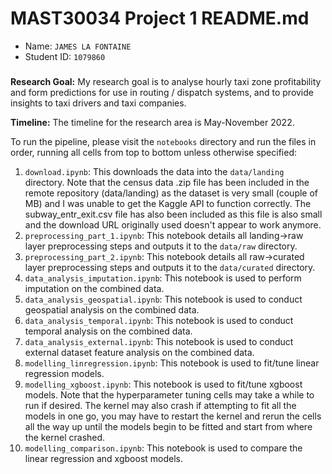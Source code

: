 # MAST30034 Project 1 README.md
- Name: `JAMES LA FONTAINE`
- Student ID: `1079860`

#####

**Research Goal:** My research goal is to analyse hourly taxi zone profitability and form predictions for use in routing / dispatch systems, and to provide insights to taxi drivers and taxi companies.

**Timeline:** The timeline for the research area is May-November 2022.

To run the pipeline, please visit the `notebooks` directory and run the files in order, running all cells from top to bottom unless otherwise specified:
1. `download.ipynb`: This downloads the data into the `data/landing` directory. Note that the census data .zip file has been included in the remote repository 
                     (data/landing) as the dataset is very small (couple of MB) and I was unable to get the Kaggle API to function correctly. The subway_entr_exit.csv file has also
                     been included as this file is also small and the download URL originally used doesn't appear to work anymore.
2. `preprocessing_part_1.ipynb`: This notebook details all landing->raw layer preprocessing steps and outputs it to the `data/raw` directory.
3. `preprocessing_part_2.ipynb`: This notebook details all raw->curated layer preprocessing steps and outputs it to the `data/curated` directory.
4. `data_analysis_imputation.ipynb`: This notebook is used to perform imputation on the combined data.
5. `data_analysis_geospatial.ipynb`: This notebook is used to conduct geospatial analysis on the combined data.
6. `data_analysis_temporal.ipynb`: This notebook is used to conduct temporal analysis on the combined data.
7. `data_analysis_external.ipynb`: This notebook is used to conduct external dataset feature analysis on the combined data.
8. `modelling_linregression.ipynb`: This notebook is used to fit/tune linear regression models.
9. `modelling_xgboost.ipynb`: This notebook is used to fit/tune xgboost models. Note that the hyperparameter tuning cells may take a while to run if desired. 
                              The kernel may also crash if attempting to fit all the models in one go, you may have to restart the kernel and rerun the cells all the way up until
                              the models begin to be fitted and start from where the kernel crashed.
10. `modelling_comparison.ipynb`: This notebook is used to compare the linear regression and xgboost models.
